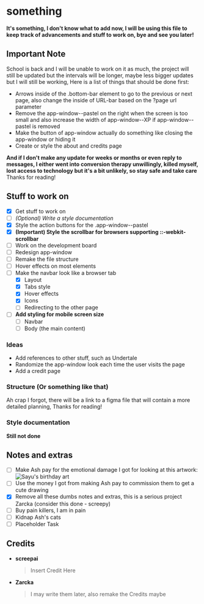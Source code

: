 # something

**It's something, I don't know what to add now, I will be using this file to keep track of advancements and stuff to work on, bye and see you later!**

## Important Note

School is back and I will be unable to work on it as much, the project will still be updated but the intervals will be longer, maybe less bigger updates but I will still be working,
Here is a list of things that should be done first:

- Arrows inside of the .bottom-bar element to go to the previous or next page, also change the inside of URL-bar based on the ?page url parameter
- Remove the app-window--pastel on the right when the screen is too small and also increase the width of app-window--XP if app-window--pastel is removed
- Make the button of app-window actually do something like closing the app-window or hiding it
- Create or style the about and credits page

**And if I don't make any update for weeks or months or even reply to messages, I either went into conversion therapy unwillingly, killed myself, lost access to technology but it's a bit unlikely, so stay safe and take care**
Thanks for reading!

## Stuff to work on

- [x] Get stuff to work on
- [ ] *(Optional) Write a style documentation*
- [x] Style the action buttons for the .app-window--pastel
- [x] **(Important) Style the scrollbar for browsers supporting ::-webkit-scrollbar**
- [ ] Work on the development board
- [ ] Redesign app-window
- [ ] Remake the file structure
- [ ] Hover effects on most elements
- [ ] Make the navbar look like a browser tab
  - [x] Layout
  - [x] Tabs style
  - [x] Hover effects
  - [x] Icons
  - [ ] Redirecting to the other page
- [ ] **Add styling for mobile screen size**
  - [ ] Navbar
  - [ ] Body (the main content)

### Ideas
- Add references to other stuff, such as Undertale
- Randomize the app-window look each time the user visits the page
- Add a credit page

### Structure (Or something like that)

Ah crap I forgot, there will be a link to a figma file that will contain a more detailed planning,
Thanks for reading!

### Style documentation

**Still not done**

## Notes and extras

- [ ] Make Ash pay for the emotional damage I got for looking at this artwork:
![Sayu's birthday art](https://cdn.discordapp.com/attachments/933943929643098142/1033480376989003876/Untitled2192_20221011124806.png)
- [ ] Use the money I got from making Ash pay to commission them to get a cute drawing
- [x] Remove all these dumbs notes and extras, this is a serious project Zarcka (consider this done - screepy)
- [ ] Buy pain killers, I am in pain
- [ ] Kidnap Ash's cats
- [ ] Placeholder Task

## Credits

- **screepai**
  > Insert Credit Here
- **Zarcka**
  > I may write them later, also remake the Credits maybe